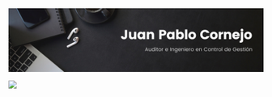 <div id="header" align="center">
  <img 
  src= "https://github.com/juanpacs/juanpacs/blob/cd55fa086f5211650f2646a2a8c6b636e33b0d59/Banner%20Linkedin.png"
  width="800"/>
</div>

[![](https://www.flaticon.com/free-icon/linkedin_145807?term=linkedin&page=1&position=5&origin=search&related_id=145807)](https://www.linkedin.com/in/juan-pablo-cornejo-su%C3%A1rez-010745227/)
